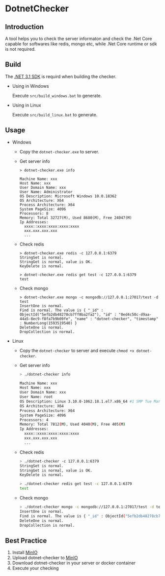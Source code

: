 # DotnetChecker

## Introduction
A tool helps you to check the server informaton and check the .Net Core capable for softwares like redis, mongo etc, while .Net Core runtime or sdk is not required.

## Build

  The [.NET 3.1 SDK](https://dotnet.microsoft.com/download) is requird when building the checker.
  
- Using in Windows

  Execute `src/build_windows.bat` to generate.

- Using in Linux

  Execute `src/build_linux.bat` to generate.

## Usage

- Windows

  - Copy the `dotnet-checker.exe` to server. 

  - Get server info
  
    ```shell
    > dotnet-checker.exe info
    
    Machine Name: xxx
    Host Name: xxx
    User Domain Name: xxx
    User Name: Administrator
    OS Description: Microsoft Windows 10.0.18362
    OS Architecture: X64
    Process Architecture: X64
    System PageSize: 4096
    Processors: 8
    Memory: Total 32727(M), Used 8680(M), Free 24047(M)
    Ip Addresses:
      xxxx::xxxx:xxxx:xxxx:xxxx
      xxx.xxx.xxx.xxx
      ...
    ```
  
  - Check redis
  
    ```shell
    > dotnet-checker.exe redis -c 127.0.0.1:6379
    StringSet is normal.
    StringGet is normal, value is OK.
    KeyDelete is normal.
    
    > dotnet-checker.exe redis get test -c 127.0.0.1:6379
    test
    ```
  
  - Check mongo
    ```shell
    > dotnet-checker.exe mongo -c mongodb://127.0.0.1:27017/test -d test
    InsertOne is normal.
    Find is normal. The value is { "_id" : ObjectId("5efb2db48278cb7ff8ba2fa2"), "id" : "0ed4c50c-d9aa-44a5-8ec9-f8fa7b9b09fe", "name" : "dotnet-checker", "timestamp" : NumberLong(1593519540) }
    DeleteOne is normal.
    DropCollection is normal.
    ```
  
- Linux
  
  - Copy the `dotnet-checker` to server and execute `chmod +x dotnet-checker`.
  
  - Get server info
  
    ```bash
    > ./dotnet-checker info
    
    Machine Name: xxx
    Host Name: xxx
    User Domain Name: xxx
    User Name: root
    OS Description: Linux 3.10.0-1062.18.1.el7.x86_64 #1 SMP Tue Mar 17 23:49:17 UTC 2020
    OS Architecture: X64
    Process Architecture: X64
    System PageSize: 4096
    Processors: 4
    Memory: Total 7812(M), Used 4040(M), Free 405(M)
    Ip Addresses:
      xxxx::xxxx:xxxx:xxxx:xxxx
      xxx.xxx.xxx.xxx
      ...
    ```

  - Check redis
  
    ```bash
    > ./dotnet-checker -c 127.0.0.1:6379
    StringSet is normal.
    StringGet is normal, value is OK.
    KeyDelete is normal.
    
    > ./dotnet-checker redis get test -c 127.0.0.1:6379
    test
    ```

  - Check mongo
  
    ```bash
    > ./dotnet-checker mongo -c mongodb://127.0.0.1:27017/test -d test
    InsertOne is normal.
    Find is normal. The value is { "_id" : ObjectId("5efb2db48278cb7ff8ba2fa2"), "id" : "0ed4c50c-d9aa-44a5-8ec9-f8fa7b9b09fe", "name" : "dotnet-checker", "timestamp" : NumberLong(1593519540) }
    DeleteOne is normal.
    DropCollection is normal.
    ```
    
## Best Practice

1. Install [MinIO](https://min.io/)  
2. Upload dotnet-checker to [MinIO](https://min.io/)    
3. Download dotnet-checker in your server or docker container  
4. Execute your checking
